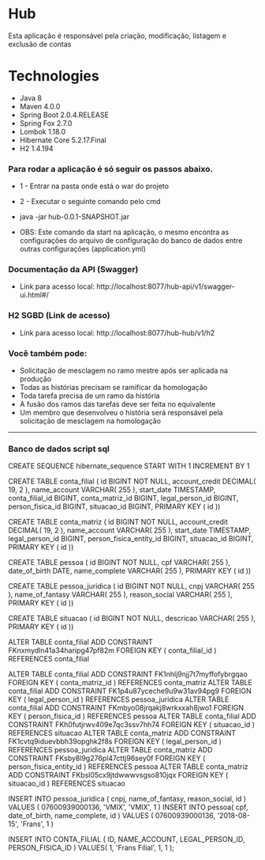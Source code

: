 # Hub

Esta aplicação é responsável pela criação, modificação, listagem e exclusão de contas

# Technologies
  
- Java 8
- Maven 4.0.0 
- Spring Boot 2.0.4.RELEASE
- Spring Fox 2.7.0
- Lombok 1.18.0
- Hibernate Core 5.2.17.Final  
- H2 1.4.194

### Para rodar a aplicação é só seguir os passos abaixo.

- 1 - Entrar na pasta onde está o war do projeto
- 2 - Executar o seguinte comando pelo cmd

- java -jar hub-0.0.1-SNAPSHOT.jar
- OBS: Este comando da start na aplicação, o mesmo encontra as configurações do arquivo de configuração 
do banco de dados entre outras configurações (application.yml)
   
### Documentação da API (Swagger)
- Link para acesso local: http://localhost:8077/hub-api/v1/swagger-ui.html#/

### H2 SGBD  (Link de acesso)
- Link para acesso local: http://localhost:8077/hub-hub/v1/h2

### Você também pode:

- Solicitação de mesclagem no ramo mestre após ser aplicada na produção
- Todas as histórias precisam se ramificar da homologação
- Toda tarefa precisa de um ramo da história
- A fusão dos ramos das tarefas deve ser feita no equivalente
- Um membro que desenvolveu o história será responsável pela solicitação de mesclagem na homologação

------------------------------------------------------------------------------------------------------------------------------------------
### Banco de dados script sql

CREATE
	SEQUENCE hibernate_sequence
START WITH
	1 INCREMENT BY 1

CREATE
	TABLE
		conta_filial ( id BIGINT NOT NULL,
		account_credit DECIMAL( 19,
		2 ),
		name_account VARCHAR( 255 ),
		start_date TIMESTAMP,
		conta_filial_id BIGINT,
		conta_matriz_id BIGINT,
		legal_person_id BIGINT,
		person_fisica_id BIGINT,
		situacao_id BIGINT,
		PRIMARY KEY ( id ))

CREATE
	TABLE
		conta_matriz ( id BIGINT NOT NULL,
		account_credit DECIMAL( 19,
		2 ),
		name_account VARCHAR( 255 ),
		start_date TIMESTAMP,
		legal_person_id BIGINT,
		person_fisica_entity_id BIGINT,
		situacao_id BIGINT,
		PRIMARY KEY ( id ))

CREATE
	TABLE
		pessoa ( id BIGINT NOT NULL,
		cpf VARCHAR( 255 ),
		date_of_birth DATE,
		name_complete VARCHAR( 255 ),
		PRIMARY KEY ( id ))

CREATE
	TABLE
		pessoa_juridica ( id BIGINT NOT NULL,
		cnpj VARCHAR( 255 ),
		name_of_fantasy VARCHAR( 255 ),
		reason_social VARCHAR( 255 ),
		PRIMARY KEY ( id ))

CREATE
	TABLE
		situacao ( id BIGINT NOT NULL,
		descricao VARCHAR( 255 ),
		PRIMARY KEY ( id ))

ALTER TABLE
	conta_filial ADD CONSTRAINT FKnxmydln41a34haripg47pf82m FOREIGN KEY ( conta_filial_id ) REFERENCES conta_filial

ALTER TABLE
	conta_filial ADD CONSTRAINT FK1nhlj9njj7t7myffofybrgqao FOREIGN KEY ( conta_matriz_id ) REFERENCES conta_matriz
ALTER TABLE
	conta_filial ADD CONSTRAINT FK1p4u87yceche9u9w31av94pg9 FOREIGN KEY ( legal_person_id ) REFERENCES pessoa_juridica
ALTER TABLE
	conta_filial ADD CONSTRAINT FKmbyo08jrqakj8wrkxxah8jwo1 FOREIGN KEY ( person_fisica_id ) REFERENCES pessoa
ALTER TABLE
	conta_filial ADD CONSTRAINT FKh0futjrwv409e7qc3ssv7hh74 FOREIGN KEY ( situacao_id ) REFERENCES situacao
ALTER TABLE
	conta_matriz ADD CONSTRAINT FK1cvtq9iduevbbh39opghk2f8s FOREIGN KEY ( legal_person_id ) REFERENCES pessoa_juridica
ALTER TABLE
	conta_matriz ADD CONSTRAINT FKsby8l9g276pl47cttj96sey0f FOREIGN KEY ( person_fisica_entity_id ) REFERENCES pessoa
ALTER TABLE
	conta_matriz ADD CONSTRAINT FKbsl05cx9jtdwwwvsgso810jqx FOREIGN KEY ( situacao_id ) REFERENCES situacao

INSERT
	INTO
		pessoa_juridica ( cnpj,
		name_of_fantasy,
		reason_social,
		id )
	VALUES ( 07600939000136,
	'VMIX',
	'VMIX',
	1 )
INSERT
	INTO
		pessoa( cpf,
		date_of_birth,
		name_complete,
		id )
	VALUES ( 07600939000136,
	'2018-08-15',
	'Frans',
	1 )

INSERT
	INTO
		CONTA_FILIAL ( ID,
		NAME_ACCOUNT,
		LEGAL_PERSON_ID,
		PERSON_FISICA_ID )
	VALUES( 1,
	'Frans Filial',
	1,
	1 );	
